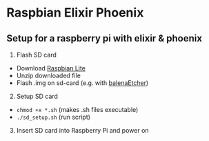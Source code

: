 # Raspbian Elixir Phoenix

## Setup for a raspberry pi with elixir &amp; phoenix

1. Flash SD card

- Download [Raspbian Lite](https://downloads.raspberrypi.org/raspbian_lite_latest)
- Unzip downloaded file
- Flash .img on sd-card (e.g. with [balenaEtcher](https://www.balena.io/etcher/))

2. Setup SD card

- `chmod +x *.sh` (makes .sh files executable)
- `./sd_setup.sh` (run script)

3. Insert SD card into Raspberry Pi and power on
